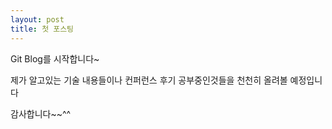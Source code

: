 ```yaml
---
layout: post
title: 첫 포스팅
---
```


Git Blog를 시작합니다~

제가 알고있는 기술 내용들이나
컨퍼런스 후기
공부중인것들을
천천히 올려볼 예정입니다

감사합니다~~^^
